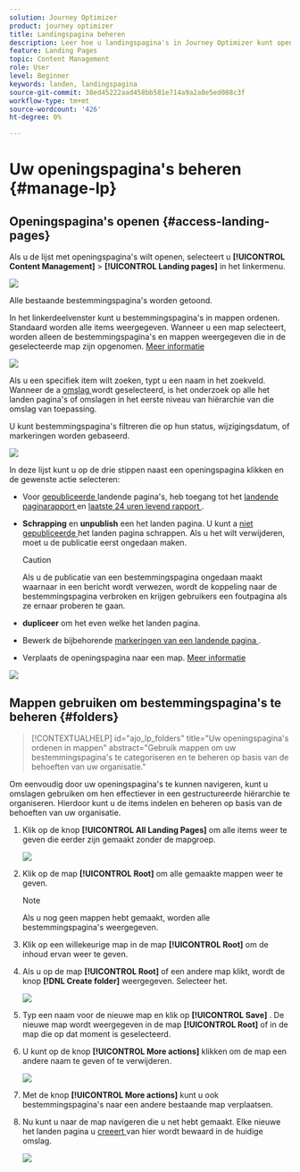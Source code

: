 ```yaml
---
solution: Journey Optimizer
product: journey optimizer
title: Landingspagina beheren
description: Leer hoe u landingspagina's in Journey Optimizer kunt openen en beheren
feature: Landing Pages
topic: Content Management
role: User
level: Beginner
keywords: landen, landingspagina
source-git-commit: 38ed45222aad458bb581e714a9a2a0e5ed088c3f
workflow-type: tm+mt
source-wordcount: '426'
ht-degree: 0%

---
```


# Uw openingspagina&#39;s beheren {#manage-lp}

## Openingspagina&#39;s openen {#access-landing-pages}

Als u de lijst met openingspagina&#39;s wilt openen, selecteert u **[!UICONTROL Content Management]** > **[!UICONTROL Landing pages]** in het linkermenu.

![](assets/lp_access-list.png)

Alle bestaande bestemmingspagina&#39;s worden getoond.

In het linkerdeelvenster kunt u bestemmingspagina&#39;s in mappen ordenen. Standaard worden alle items weergegeven. Wanneer u een map selecteert, worden alleen de bestemmingspagina&#39;s en mappen weergegeven die in de geselecteerde map zijn opgenomen. [Meer informatie](#folders)

![](assets/lp-access-list-folders.png)

Als u een specifiek item wilt zoeken, typt u een naam in het zoekveld. Wanneer de a [ omslag ](#folders) wordt geselecteerd, is het onderzoek op alle het landen pagina&#39;s of omslagen in het eerste niveau van hiërarchie van die omslag <!--(not nested items)--> van toepassing.

U kunt bestemmingspagina&#39;s filtreren die op hun status, wijzigingsdatum, of markeringen worden gebaseerd.

![](assets/lp_access-list-filter.png)

In deze lijst kunt u op de drie stippen naast een openingspagina klikken en de gewenste actie selecteren:

* Voor [ gepubliceerde ](create-lp.md#publish-landing-page) landende pagina&#39;s, heb toegang tot het [ landende paginarapport ](../reports/lp-report-global-cja.md) en [ laatste 24 uren levend rapport ](../reports/lp-report-live.md).

* **Schrapping** en **unpublish** een het landen pagina. U kunt a [ niet gepubliceerde ](create-lp.md#publish-landing-page) het landen pagina schrappen. Als u het wilt verwijderen, moet u de publicatie eerst ongedaan maken.

  >[!CAUTION]
  >
  >Als u de publicatie van een bestemmingspagina ongedaan maakt waarnaar in een bericht wordt verwezen, wordt de koppeling naar de bestemmingspagina verbroken en krijgen gebruikers een foutpagina als ze ernaar proberen te gaan.

* **dupliceer** om het even welke het landen pagina.

* Bewerk de bijbehorende [ markeringen van een landende pagina ](../start/search-filter-categorize.md#tags).

* Verplaats de openingspagina naar een map. [Meer informatie](#folders)

![](assets/lp_access-list-actions.png)

## Mappen gebruiken om bestemmingspagina&#39;s te beheren {#folders}

>[!CONTEXTUALHELP]
>id="ajo_lp_folders"
>title="Uw openingspagina&#39;s ordenen in mappen"
>abstract="Gebruik mappen om uw bestemmingspagina&#39;s te categoriseren en te beheren op basis van de behoeften van uw organisatie."

Om eenvoudig door uw openingspagina&#39;s te kunnen navigeren, kunt u omslagen gebruiken om hen effectiever in een gestructureerde hiërarchie te organiseren. Hierdoor kunt u de items indelen en beheren op basis van de behoeften van uw organisatie.

1. Klik op de knop **[!UICONTROL All Landing Pages]** om alle items weer te geven die eerder zijn gemaakt zonder de mapgroep.

   ![](assets/lp-folders.png)

1. Klik op de map **[!UICONTROL Root]** om alle gemaakte mappen weer te geven.

   >[!NOTE]
   >
   >Als u nog geen mappen hebt gemaakt, worden alle bestemmingspagina&#39;s weergegeven.

1. Klik op een willekeurige map in de map **[!UICONTROL Root]** om de inhoud ervan weer te geven.

1. Als u op de map **[!UICONTROL Root]** of een andere map klikt, wordt de knop **[!DNL Create folder]** weergegeven. Selecteer het.

   ![](assets/lp-create-folder.png)

1. Typ een naam voor de nieuwe map en klik op **[!UICONTROL Save]** . De nieuwe map wordt weergegeven in de map **[!UICONTROL Root]** of in de map die op dat moment is geselecteerd.

1. U kunt op de knop **[!UICONTROL More actions]** klikken om de map een andere naam te geven of te verwijderen.

   ![](assets/lp-folder-more-actions.png)

1. Met de knop **[!UICONTROL More actions]** kunt u ook bestemmingspagina&#39;s naar een andere bestaande map verplaatsen.

1. Nu kunt u naar de map navigeren die u net hebt gemaakt. Elke nieuwe het landen pagina u [ creeert ](create-lp.md#create-landing-page.md) van hier wordt bewaard in de huidige omslag.

   ![](assets/lp-folder-create.png)
